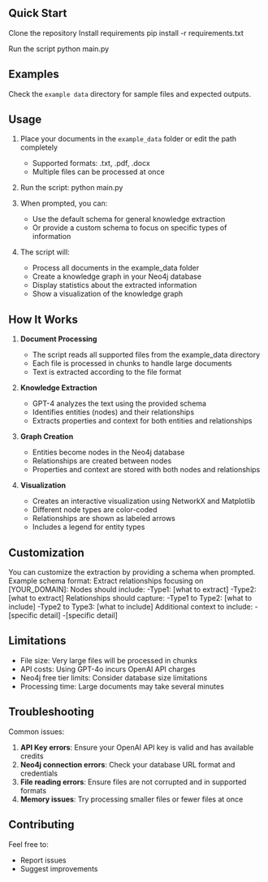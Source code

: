 ## Quick Start
Clone the repository
Install requirements
pip install -r requirements.txt

Run the script
python main.py

## Examples

Check the `example data` directory for sample files and expected outputs.

## Usage

1. Place your documents in the `example_data` folder or edit the path completely
   - Supported formats: .txt, .pdf, .docx
   - Multiple files can be processed at once

2. Run the script: python main.py


3. When prompted, you can:
   - Use the default schema for general knowledge extraction
   - Or provide a custom schema to focus on specific types of information

4. The script will:
   - Process all documents in the example_data folder
   - Create a knowledge graph in your Neo4j database
   - Display statistics about the extracted information
   - Show a visualization of the knowledge graph

## How It Works

1. **Document Processing**
   - The script reads all supported files from the example_data directory
   - Each file is processed in chunks to handle large documents
   - Text is extracted according to the file format

2. **Knowledge Extraction**
   - GPT-4 analyzes the text using the provided schema
   - Identifies entities (nodes) and their relationships
   - Extracts properties and context for both entities and relationships

3. **Graph Creation**
   - Entities become nodes in the Neo4j database
   - Relationships are created between nodes
   - Properties and context are stored with both nodes and relationships

4. **Visualization**
   - Creates an interactive visualization using NetworkX and Matplotlib
   - Different node types are color-coded
   - Relationships are shown as labeled arrows
   - Includes a legend for entity types

## Customization

You can customize the extraction by providing a schema when prompted. Example schema format:
  Extract relationships focusing on [YOUR_DOMAIN]:
  Nodes should include:
  -Type1: [what to extract]
  -Type2: [what to extract]
  Relationships should capture:
  -Type1 to Type2: [what to include]
  -Type2 to Type3: [what to include]
  Additional context to include:
  -[specific detail]
  -[specific detail]

## Limitations

- File size: Very large files will be processed in chunks
- API costs: Using GPT-4o incurs OpenAI API charges
- Neo4j free tier limits: Consider database size limitations
- Processing time: Large documents may take several minutes

## Troubleshooting

Common issues:
1. **API Key errors**: Ensure your OpenAI API key is valid and has available credits
2. **Neo4j connection errors**: Check your database URL format and credentials
3. **File reading errors**: Ensure files are not corrupted and in supported formats
4. **Memory issues**: Try processing smaller files or fewer files at once

## Contributing

Feel free to:
- Report issues
- Suggest improvements

